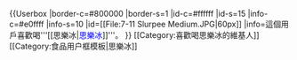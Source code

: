 {{Userbox
|border-c=#800000
|border-s=1
|id-c=#ffffff
|id-s=15
|info-c=#e0ffff
|info-s=10
|id=[[File:7-11 Slurpee Medium.JPG|60px]]
|info=這個用戶喜歡喝'''[[思樂冰|<span style="color:blue;">思樂冰</span>]]'''。
}}
<includeonly>[[Category:喜歡喝思樂冰的維基人]]</includeonly>
<noinclude>[[Category:食品用户框模板|思樂冰]]</noinclude>